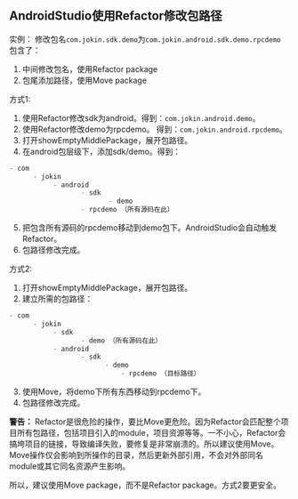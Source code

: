 ## AndroidStudio使用Refactor修改包路径

实例：
修改包名`com.jokin.sdk.demo`为`com.jokin.android.sdk.demo.rpcdemo`
包含了：
1. 中间修改包名，使用Refactor package
2. 包尾添加路径，使用Move package

方式1: 
1. 使用Refactor修改sdk为android。得到：`com.jokin.android.demo`。
2. 使用Refactor修改demo为rpcdemo。 得到：`com.jokin.android.rpcdemo`。
3. 打开showEmptyMiddlePackage，展开包路径。
4. 在android包层级下，添加sdk/demo。得到：

```java
- com
      - jokin
           - android
                  - sdk
                         - demo
                  - rpcdemo （所有源码在此）
```
5. 把包含所有源码的rpcdemo移动到demo包下。AndroidStudio会自动触发Refactor。
6. 包路径修改完成。

方式2:
1. 打开showEmptyMiddlePackage，展开包路径。
2. 建立所需的包路径：
```java
- com
      - jokin
           - sdk
                  - demo （所有源码在此）
           - android
                  - sdk
                        - demo
                            - rpcdemo （目标路径）
```
3. 使用Move，将demo下所有东西移动到rpcdemo下。
4. 包路径修改完成。

**警告：**
Refactor是很危险的操作，要比Move更危险。因为Refactor会匹配整个项目所有包路径，包括项目引入的module，项目资源等等。一不小心，Refactor会搞垮项目的链接，导致编译失败，要修复是非常崩溃的。所以建议使用Move。Move操作仅会影响到所操作的目录，然后更新外部引用，不会对外部同名module或其它同名资源产生影响。

所以，建议使用Move package，而不是Refactor package。方式2要更安全。
